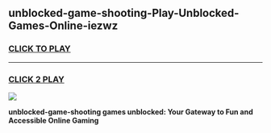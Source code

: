 
## unblocked-game-shooting-Play-Unblocked-Games-Online-iezwz
<h3>
<a href="https://premium76.site?title=unblocked-game-shooting&ref=25A">CLICK TO PLAY</a></h3>
<hr>

<h3>
<a href="https://premium76.site?title=unblocked-game-shooting&ref=25A">CLICK 2 PLAY</a>
  
</h3>

<a href="https://premium76.site?title=unblocked-game-shooting&ref=25A"><img src="https://clearcache.store/games.png"></a>


**unblocked-game-shooting games unblocked: Your Gateway to Fun and Accessible Online Gaming**
